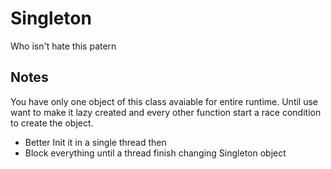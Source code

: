 # Singleton

Who isn't hate this patern

## Notes

You have only one object of this class avaiable for entire runtime. Until use want to make it lazy created and every other function start a race condition to create the object.

- Better Init it in a single thread then
- Block everything until a thread finish changing Singleton object
